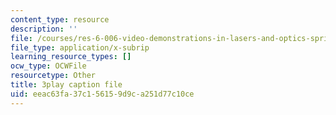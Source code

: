 ```yaml
---
content_type: resource
description: ''
file: /courses/res-6-006-video-demonstrations-in-lasers-and-optics-spring-2008/eeac63fa37c156159d9ca251d77c10ce_goPg4-iVa1s.vtt
file_type: application/x-subrip
learning_resource_types: []
ocw_type: OCWFile
resourcetype: Other
title: 3play caption file
uid: eeac63fa-37c1-5615-9d9c-a251d77c10ce
---
```

